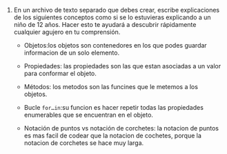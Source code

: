 1. En un archivo de texto separado que debes crear, escribe explicaciones de los siguientes conceptos como si se lo estuvieras explicando a un niño de 12 años. Hacer esto te ayudará a descubrir rápidamente cualquier agujero en tu comprensión.

	* Objetos:los objetos son contenedores en los que podes guardar informacion de un solo elemento.

	* Propiedades: las propiedades son las que estan asociadas a un valor para conformar el objeto.

	* Métodos: los metodos son las funcines que le metemos a los objetos.

	* Bucle `for…in`:su funcion es hacer repetir todas las propiedades enumerables que se encuentran en el objeto.

	* Notación de puntos vs notación de corchetes: la notacion de puntos es mas facil de codear que la notacion de cochetes, porque la notacion de corchetes se hace muy larga.

